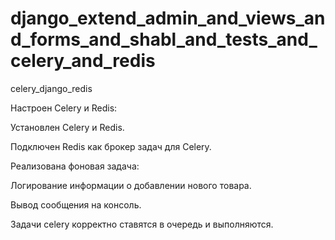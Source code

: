 # django_extend_admin_and_views_and_forms_and_shabl_and_tests_and_celery_and_redis

celery_django_redis

Настроен Celery и Redis:

Установлен Celery и Redis.

Подключен Redis как брокер задач для Celery.

Реализована фоновая задача:

Логирование информации о добавлении нового товара.

Вывод сообщения на консоль.

Задачи celery корректно ставятся в очередь и выполняются.

